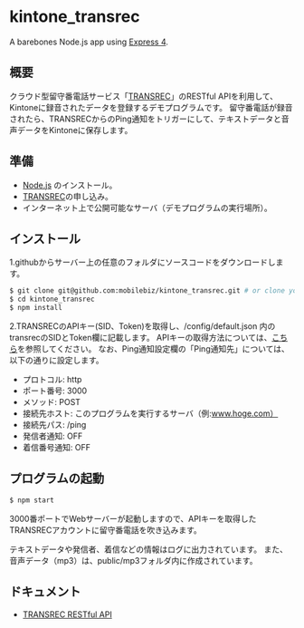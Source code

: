 # kintone_transrec

A barebones Node.js app using [Express 4](http://expressjs.com/).

## 概要

クラウド型留守番電話サービス「[TRANSREC](http://www.transrec.net)」のRESTful APIを利用して、Kintoneに録音されたデータを登録するデモプログラムです。
留守番電話が録音されたら、TRANSRECからのPing通知をトリガーにして、テキストデータと音声データをKintoneに保存します。

## 準備

- [Node.js](http://nodejs.org/) のインストール。
- [TRANSREC](https://www.transrec.net/)の申し込み。
- インターネット上で公開可能なサーバ（デモプログラムの実行場所）。

## インストール

1.githubからサーバー上の任意のフォルダにソースコードをダウンロードします。

```sh
$ git clone git@github.com:mobilebiz/kintone_transrec.git # or clone your own fork
$ cd kintone_transrec
$ npm install
```

2.TRANSRECのAPIキー(SID、Token)を取得し、/config/default.json 内のtransrecのSIDとToken欄に記載します。
APIキーの取得方法については、[こちら](https://transrec.zendesk.com/hc/ja/articles/201682239)を参照してください。
なお、Ping通知設定欄の「Ping通知先」については、以下の通りに設定します。
- プロトコル: http
- ポート番号: 3000
- メソッド: POST
- 接続先ホスト: このプログラムを実行するサーバ（例:www.hoge.com）
- 接続先パス: /ping
- 発信者通知: OFF
- 着信番号通知: OFF

## プログラムの起動

```sh
$ npm start
```

3000番ポートでWebサーバーが起動しますので、APIキーを取得したTRANSRECアカウントに留守番電話を吹き込みます。

テキストデータや発信者、着信などの情報はログに出力されています。
また、音声データ（mp3）は、public/mp3フォルダ内に作成されています。

## ドキュメント

- [TRANSREC RESTful API](https://transrec.zendesk.com/hc/ja/categories/200105579)
